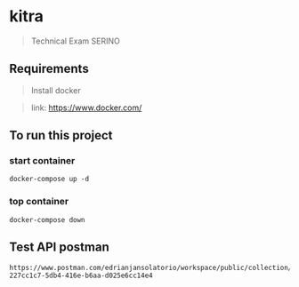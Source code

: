 # kitra

> Technical Exam SERINO

## Requirements

> Install docker

> link: https://www.docker.com/

## To run this project

### start container
```
docker-compose up -d
```

### top container
```
docker-compose down
```

## Test API postman

```
https://www.postman.com/edrianjansolatorio/workspace/public/collection/10885566-227cc1c7-5db4-416e-b6aa-d025e6cc14e4
```
